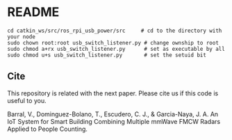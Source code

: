 # README

```
cd catkin_ws/src/ros_rpi_usb_power/src     # cd to the directory with your node
sudo chown root:root usb_switch_listener.py # change ownship to root
sudo chmod a+rx usb_switch_listener.py      # set as executable by all
sudo chmod u+s usb_switch_listener.py       # set the setuid bit
```
## Cite

This repository is related with the next paper. Please cite us if this code is useful to you.

Barral, V., Dominguez-Bolano, T., Escudero, C. J., & Garcia-Naya, J. A. An IoT System for Smart Building Combining Multiple mmWave FMCW Radars Applied to People Counting.
